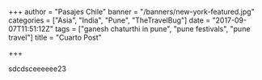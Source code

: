 +++
author = "Pasajes Chile"
banner = "/banners/new-york-featured.jpg"
categories = ["Asia", "India", "Pune", "TheTravelBug"]
date = "2017-09-07T11:51:12Z"
tags = ["ganesh chaturthi in pune", "pune festivals", "pune travel"]
title = "Cuarto Post"

+++


sdcdsceeeeee23<!--more-->